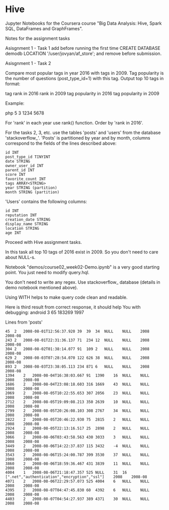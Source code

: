 # Hive

Jupyter Notebooks for the Coursera course "Big Data Analysis: Hive, Spark SQL, DataFrames and GraphFrames".

Notes for the assignment tasks

Asisgnment 1 - Task 1
add before running the first time
CREATE DATABASE demodb LOCATION '/user/jovyan/af_store';
and remove before submission.

Asisgnment 1 - Task 2


Compare most popular tags in year 2016 with tags in 2009. Tag popularity is the number of questions (post_type_id=1) with this tag. Output top 10 tags in format:

tag <tab> rank in 2016 <tab> rank in 2009 <tag> tag popularity in 2016 <tag> tag popularity in 2009

Example:

php 5 3 1234 5678

For 'rank' in each year use rank() function. Order by 'rank in 2016'. 

For the tasks 2, 3, etc. use the tables 'posts' and 'users' from the database 'stackoverflow_'. 'Posts' is partitioned by year and by month, columns correspond to the fields of the lines described above:

    id INT
    post_type_id TINYINT
    date STRING
    owner_user_id INT
    parent_id INT
    score INT
    favorite_count INT
    tags ARRAY<STRING>
    year STRING (partition)
    month STRING (partition)

'Users' contains the following columns:

    id INT
    reputation INT
    creation_date STRING
    display_name STRING
    location STRING
    age INT

Proceed with Hive assignment tasks.


In this task all top 10 tags of 2016 exist in 2009. So you don't need to care about NULL-s.

Notebook "demos/course02_week02-Demo.ipynb" is a very good starting point. You just need to modify query.hql.

You don't need to write any regex. Use stackoverflow_ database (details in demo notebook mentioned above).

Using WITH helps to make query code clean and readable.

Here is third result from correct response, it should help You with debugging: 
android	3	65	183269	1997


Lines from 'posts'

    45	2	2008-08-01T12:56:37.920	39	39	34	NULL	NULL	2008	2008-08
    243	2	2008-08-01T22:31:36.137	71	234	12	NULL	NULL	2008	2008-08
    304	2	2008-08-02T01:38:14.077	91	109	2	NULL	NULL	2008	2008-08
    629	2	2008-08-03T07:28:54.070	122	626	38	NULL	NULL	2008	2008-08
    893	2	2008-08-03T23:38:05.113	234	871	6	NULL	NULL	2008	2008-08
    1394	2	2008-08-04T16:38:03.667	91	1390	16	NULL	NULL	2008	2008-08
    1686	2	2008-08-04T23:08:18.603	316	1669	43	NULL	NULL	2008	2008-08
    2069	2	2008-08-05T10:22:55.653	307	2056	23	NULL	NULL	2008	2008-08
    2712	2	2008-08-05T19:09:08.213	350	2639	10	NULL	NULL	2008	2008-08
    2799	2	2008-08-05T20:26:08.103	308	2767	34	NULL	NULL	2008	2008-08
    2822	2	2008-08-05T20:46:22.930	75	2815	2	NULL	NULL	2008	2008-08
    2924	2	2008-08-05T22:13:16.517	25	2898	2	NULL	NULL	2008	2008-08
    3066	2	2008-08-06T03:43:58.563	430	3033	3	NULL	NULL	2008	2008-08
    3449	2	2008-08-06T14:22:37.837	115	3432	-4	NULL	NULL	2008	2008-08
    3543	2	2008-08-06T15:24:00.787	399	3530	37	NULL	NULL	2008	2008-08
    3860	2	2008-08-06T18:59:36.467	431	3839	11	NULL	NULL	2008	2008-08
    4004	1	2008-08-06T21:18:47.357	525	NULL	31	16	[".net","authentication","encryption","ssl"]	2008	2008-08
    4071	2	2008-08-06T22:29:57.073	525	4004	6	NULL	NULL	2008	2008-08
    4395	2	2008-08-07T04:47:45.830	60	4392	6	NULL	NULL	2008	2008-08
    4403	2	2008-08-07T04:54:27.937	389	4371	30	NULL	NULL	2008	2008-08
